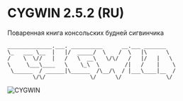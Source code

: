 # CYGWIN 2.5.2 (RU)
Поваренная книга консольских будней сигвинчика

```
______________.___. __________      __.___ _______   
\_   ___ \__  |   |/  _____/  \    /  \   |\      \  
/    \  \//   |   /   \  __\   \/\/   /   |/   |   \ 
\     \___\____   \    \_\  \        /|   /    |    \
 \______  / ______|\______  /\__/\  / |___\____|__  /
        \/\/              \/      \/              \/ 
```
![CYGWIN](https://png2.kisspng.com/20180714/kqg/kisspng-carnivora-nidoking-pokmon-clip-art-download-sprite-5b4a79377c8134.50733178153160735151.png)
